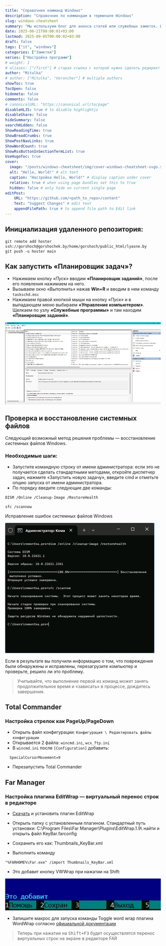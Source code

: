```yaml
---
title: "Справочник комманд Windows"
description: "Справочник по коммандам в терминале Windows"
slug: windows-cheatsheet
summary: "Мы используем блог для анонса статей или служебных заметок. Информация в них может быть не актуальной или даже не верной! Актуальную информацию смотрите в соответствующих разделах."
date: 2025-06-21T00:00:01+03:00
lastmod: 2025-09-05T00:00:02+03:00
draft: false
tags: ["it", "windows"]
categories: ["Заметки"]
series: ["Настройка программ"]
# weight: 1
# aliases: ["/first"] # старая ссылка с которой нужно сделать редирект
author: "Mitulka"
# author: ["Mitulka", "Veroncher"] # multiple authors
showToc: true
TocOpen: false
hidemeta: false
comments: false
# canonicalURL: "https://canonical.url/to/page"
disableHLJS: true # to disable highlightjs
disableShare: false
hideSummary: false
searchHidden: false
ShowReadingTime: true
ShowBreadCrumbs: true
ShowPostNavLinks: true
ShowWordCount: true
ShowRssButtonInSectionTermList: true
UseHugoToc: true
cover:
  image: "/posts/windows-cheatsheet/img/cover-windows-cheatsheet-svgo.svg" # путь к обложке поста
  alt: "Hello, World!" # alt text
  caption: "Настройка Hello, World!" # display caption under cover
  relative: true # when using page bundles set this to true
  hidden: false # only hide on current single page
editPost:
    URL: "https://github.com/<path_to_repo>/content"
    Text: "Suggest Changes" # edit text
    appendFilePath: true # to append file path to Edit link
---
```


## Инициализация удаленного репозитория:
```
git remote add hoster ssh://gorshoch@gorshochek.by/home/gorshoch/public_html/lyasne.by
git push -u hoster main
```

## Как запустить «Планировщик задач»?

- Нажимаем кнопку *«Пуск»* вводим **«Планировщик заданий»**, после его появления нажимаем на него.
- Вызываем окно *«Выполнить»* нажав **Win+R** и вводим в нем команду ```taskschd.msc```
- Нажимаем правой кнопкой мыши на кнопку *«Пуск»* и в выпадающем меню выбираем **«Управление компьютером»**. Щелкаем по узлу **«Служебные программы»** и там находим **«Планировщик заданий»**.

![Планировщик заданий](img/01-windows-cheatsheet.png)

## Проверка и восстановление системных файлов
Следующий возможный метод решения проблемы — восстановление системных файлов Windows.

### Необходимые шаги:

- Запустите командную строку от имени администратора: если это не получается сделать стандартными методами, откройте диспетчер задач, нажмите «Запустить новую задачу», введите cmd и отметьте опцию запуска от имени администратора.
- По порядку введите следующие две команды:

```
DISM /Online /Cleanup-Image /RestoreHealth
```

```
sfc /scannow
```

Исправление ошибок системных файлов Windows

![Планировщик заданий](img/02-windows-cheatsheet.png)

Если в результате вы получили информацию о том, что повреждения были обнаружены и исправлены, перезагрузите компьютер и проверьте, решило ли это проблему.

> Учитывайте, что выполнение первой из команд может занять продолжительное время и «зависать» в процессе, дождитесь завершения.

## Total Commander

### Настройка стрелок как PageUp/PageDown

- Открыть файл конфигурации: `Конфигурация \ Редактировать файлы конфигурации`
- Открывается 2 файла: `wincmd.ini`, `wcx_ftp.ini`
- В `wincmd.ini` после `[Configuration]` добавить:

```html
  SpecialCursorMovement=9
```

- Перезапустить Total Commander

## Far Manager

### Настройка плагина EditWrap — виртуальный перенос строк в редакторе

- [Скачать](https://plugring.farmanager.com/plugin.php?pid=951&l=ru) и установить плагин EditWrap

- Открыть папку с установленным плагином. Стандартный путь установки: C:\Program Files\Far Manager\Plugins\EditWrap.1.9\ найти и открыть файл KeyBar.farconfig

- Сохранить его как: Thumbnails_KeyBar.xml

- Выполнить команду

```
"%FARHOME%\Far.exe" /import Thumbnails_KeyBar.xml
```

- Это добавит кнопку VWWrap при нажатии на Shift:

![Подпись кнопки WWrap](img/03-windows-cheatsheet.gif)

- Запишите макрос для запуска команды Toggle word wrap плагина WordWrap согласно [официальной документации](https://api.farmanager.com/ru/macro/macrokey/record.html)

> Теперь при нажатии на <kbd>Shift</kbd><kbd>+</kbd><kbd>F3</kbd> будет осуществлятся перенос виртуальных строк на экране в редакторе FAR